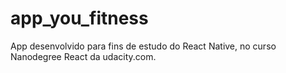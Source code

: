 # app_you_fitness
App desenvolvido para fins de estudo do React Native, no curso Nanodegree React da udacity.com.
